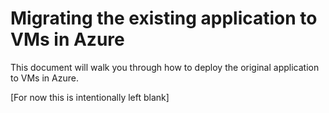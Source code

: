 # Migrating the existing application to VMs in Azure
This document will walk you through how to deploy the original application to VMs in Azure.

[For now this is intentionally left blank]